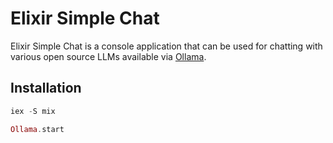 # Elixir Simple Chat

Elixir Simple Chat is a console application that can be used for chatting with various open source LLMs available via [Ollama](https://ollama.com/).

## Installation

```elixir
iex -S mix

Ollama.start
```
